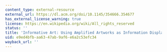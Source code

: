 ```yaml
---
content_type: external-resource
external_url: https://dl.acm.org/doi/10.1145/354666.354677
has_external_license_warning: true
license: https://en.wikipedia.org/wiki/All_rights_reserved
status: ''
title: 'Informative Art: Using Amplified Artworks as Information Displays'
uid: e9ed4bfb-aa63-47ab-9af6-e6a2c53efc34
wayback_url: ''
---
```

